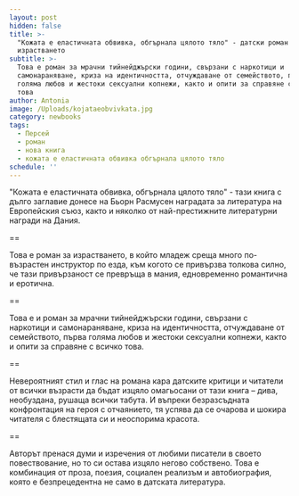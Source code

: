 ```yaml
---
layout: post
hidden: false
title: >-
  "Кожата е еластичната обвивка, oбгърнала цялото тяло" - датски роман за
  израстването
subtitle: >-
  Това е роман за мрачни тийнейджърски години, свързани с наркотици и
  самонараняване, криза на идентичността, отчуждаване от семейството, първа
  голяма любов и жестоки сексуални копнежи, както и опити за справяне с всичко
  това
author: Antonia
image: /Uploads/kojataeobvivkata.jpg
category: newbooks
tags:
  - Персей
  - роман
  - нова книга
  - кожата е еластичната обвивка обгърнала цялото тяло
schedule: ''
---
```

"Кожата е еластичната обвивка, oбгърнала цялото тяло" - тази книга с дълго заглавие донесе на Бьорн Расмусен наградата за литература на Европейския съюз, както и няколко от най-престижните литературни награди на Дания.

\==

Това е роман за израстването, в който младеж среща много по-възрастен инструктор по езда, към когото се привързва толкова силно, че тази привързаност се превръща в мания, едновременно романтична и еротична. 

\==

Това е и роман за мрачни тийнейджърски години, свързани с наркотици и самонараняване, криза на идентичността, отчуждаване от семейството, първа голяма любов и жестоки сексуални копнежи, както и опити за справяне с всичко това.

\==

Невероятният стил и глас на романа кара датските критици и читатели от всички възрасти да бъдат изцяло омагьосани от тази книга – дива, необуздана, рушаща всички табута. И въпреки безразсъдната конфронтация на героя с отчаянието, тя успява да се очарова и шокира читателя с блестящата си и неоспорима красота. 

\==

Авторът пренася думи и изречения от любими писатели в своето повествование, но то си остава изцяло негово собствено. Това е комбинация от проза, поезия, социален реализъм и автобиография, която е безпрецедентна не само в датската литература.
